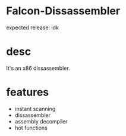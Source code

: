 # Falcon-Dissassembler
expected release: idk 

# desc
It's an x86 dissassembler.

# features
* instant scanning 
* dissassembler
* assembly decompiler
* hot functions

